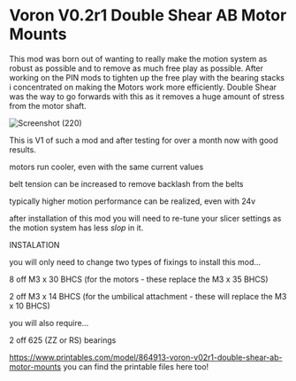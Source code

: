 # Voron V0.2r1 Double Shear AB Motor Mounts

This mod was born out of wanting to really make the motion system as robust as possible and to remove as much free play as possible.
After working on the PIN mods to tighten up the free play with the bearing stacks i concentrated on making the Motors work more efficiently.
Double Shear was the way to go forwards with this as it removes a huge amount of stress from the motor shaft.

![Screenshot (220)](https://github.com/Driftrotor/Voron-V0.2r1-Double-Shear-AB-Motor-Mounts/assets/94327757/dea9af0e-69c0-40a9-81de-71509f1199ca)

This is V1 of such a mod and after testing for over a month now with good results.

motors run cooler, even with the same current values

belt tension can be increased to remove backlash from the belts

typically higher motion performance can be realized, even with 24v

after installation of this mod you will need to re-tune your slicer settings as the motion system has less *slop* in it.

INSTALATION

you will only need to change two types of fixings to install this mod…

8 off M3 x 30 BHCS (for the motors - these replace the M3 x 35 BHCS)

2 off M3 x 14 BHCS (for the umbilical attachment - these will replace the M3 x 10 BHCS)

you will also require…

2 off 625 (ZZ or RS) bearings

https://www.printables.com/model/864913-voron-v02r1-double-shear-ab-motor-mounts
you can find the printable files here too!
